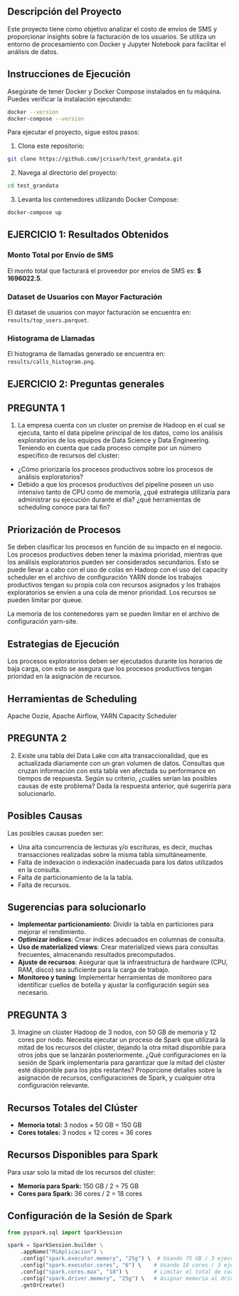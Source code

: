 ## Descripción del Proyecto

Este proyecto tiene como objetivo analizar el costo de envíos de SMS y proporcionar insights sobre la facturación de los usuarios. Se utiliza un entorno de procesamiento con Docker y Jupyter Notebook para facilitar el análisis de datos.

## Instrucciones de Ejecución

Asegúrate de tener Docker y Docker Compose instalados en tu máquina. Puedes verificar la instalación ejecutando:

```bash
docker --version
docker-compose --version
```

Para ejecutar el proyecto, sigue estos pasos:

1. Clona este repositorio:
```bash
git clone https://github.com/jcrisarh/test_grandata.git
```
2. Navega al directorio del proyecto:
```bash
cd test_grandata
```
3. Levanta los contenedores utilizando Docker Compose:
```bash
docker-compose up
```
  
## EJERCICIO 1: Resultados Obtenidos

### Monto Total por Envío de SMS

El monto total que facturará el proveedor por envíos de SMS es: **$ 1696022.5**.

### Dataset de Usuarios con Mayor Facturación

El dataset de usuarios con mayor facturación se encuentra en: `results/top_users.parquet`.

### Histograma de Llamadas

El histograma de llamadas generado se encuentra en: `results/calls_histogram.png`.

## EJERCICIO 2: Preguntas generales

## PREGUNTA 1

1. La empresa cuenta con un cluster on premise de Hadoop en el cual se ejecuta, tanto el
data pipeline principal de los datos, como los análisis exploratorios de los equipos de
Data Science y Data Engineering. Teniendo en cuenta que cada proceso compite por un
número específico de recursos del cluster:
- ¿Cómo priorizaría los procesos productivos sobre los procesos de análisis
exploratorios?
- Debido a que los procesos productivos del pipeline poseen un uso intensivo
tanto de CPU como de memoria, ¿qué estrategia utilizaría para administrar su
ejecución durante el día? ¿qué herramientas de scheduling conoce para tal fin?

## Priorización de Procesos

Se deben clasificar los procesos en función de su impacto en el negocio. Los procesos productivos deben tener la máxima prioridad, mientras que los análisis exploratorios pueden ser considerados secundarios. Esto se puede llevar a cabo con el uso de colas en Hadoop con el uso del capacity scheduler en el archivo de configuración YARN donde los trabajos productivos tengan su propia cola con recursos asignados y los trabajos exploratorios se envíen a una cola de menor prioridad. Los recursos se pueden limitar por queue.

La memoria de los contenedores yarn se pueden limitar en el archivo de configuración yarn-site.

## Estrategias de Ejecución

Los procesos exploratorios deben ser ejecutados durante los horarios de baja carga, con esto se asegura que los procesos productivos tengan prioridad en la asignación de recursos.

## Herramientas de Scheduling

Apache Oozie, Apache Airflow, YARN Capacity Scheduler

## PREGUNTA 2

2. Existe una tabla del Data Lake con alta transaccionalidad, que es actualizada
diariamente con un gran volumen de datos. Consultas que cruzan información con esta
tabla ven afectada su performance en tiempos de respuesta.
Según su criterio, ¿cuáles serían las posibles causas de este problema? Dada la
respuesta anterior, qué sugeriría para solucionarlo.

## Posibles Causas

Las posibles causas pueden ser:
- Una alta concurrencia de lecturas y/o escrituras, es decir, muchas transacciones realizadas sobre la misma tabla simultáneamente.
- Falta de indexación o indexación inadecuada para los datos utilizados en la consulta.
- Falta de particionamiento de la la tabla.
- Falta de recursos.

## Sugerencias para solucionarlo

- **Implementar particionamiento**: Dividir la tabla en particiones para mejorar el rendimiento.
- **Optimizar índices**: Crear índices adecuados en columnas de consulta.
- **Uso de materialized views**: Crear materialized views para consultas frecuentes, almacenando resultados precomputados.
- **Ajuste de recursos**: Asegurar que la infraestructura de hardware (CPU, RAM, disco) sea suficiente para la carga de trabajo.
- **Monitoreo y tuning**: Implementar herramientas de monitoreo para identificar cuellos de botella y ajustar la configuración según sea necesario.

## PREGUNTA 3
3. Imagine un clúster Hadoop de 3 nodos, con 50 GB de memoria y 12 cores por nodo.
Necesita ejecutar un proceso de Spark que utilizará la mitad de los recursos del clúster,
dejando la otra mitad disponible para otros jobs que se lanzarán posteriormente.
¿Qué configuraciones en la sesión de Spark implementaría para garantizar que la mitad
del clúster esté disponible para los jobs restantes?
Proporcione detalles sobre la asignación de recursos, configuraciones de Spark, y
cualquier otra configuración relevante.

## Recursos Totales del Clúster

- **Memoria total:** 3 nodos × 50 GB = 150 GB
- **Cores totales:** 3 nodos × 12 cores = 36 cores

## Recursos Disponibles para Spark

Para usar solo la mitad de los recursos del clúster:

- **Memoria para Spark:** 150 GB / 2 = 75 GB
- **Cores para Spark:** 36 cores / 2 = 18 cores

## Configuración de la Sesión de Spark

```python
from pyspark.sql import SparkSession

spark = SparkSession.builder \
    .appName("MiAplicacion") \
    .config("spark.executor.memory", "25g") \  # Usando 75 GB / 3 ejecutores 
    .config("spark.executor.cores", "6") \    # Usando 18 cores / 3 ejecutores 
    .config("spark.cores.max", "18") \        # Limitar el total de cores usados
    .config("spark.driver.memory", "25g") \   # Asignar memoria al driver
    .getOrCreate()
```





